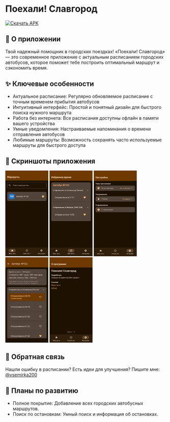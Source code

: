 # Поехали! Славгород
[![Скачать APK](https://img.shields.io/badge/Скачать-APK-success?style=for-the-badge&logo=android)](https://github.com/VseMirka200/Lets-go-Slavgorod/releases/tag/Lets-go-Slavgorod-1-0)

## 🚌 О приложении ##
Твой надежный помощник в городских поездках! «Поехали! Славгород» — это современное приложение с актуальным расписанием городских автобусов, которое поможет тебе построить оптимальный маршрут и сэкономить время.

## ✨ Ключевые особенности ##
- Актуальное расписание: Регулярно обновляемое расписание с точным временем прибытия автобусов
- Интуитивный интерфейс: Простой и понятный дизайн для быстрого поиска нужного маршрута
- Работа без интернета: Все расписания доступны офлайн в памяти вашего устройства
- Умные уведомления: Настраиваемые напоминания о времени отправления автобусов
- Любимые маршруты: Возможность сохранять часто используемые маршруты для быстрого доступа

## 📱 Скриншоты приложения ##
<img width="135" height="267.25" alt="image" src="https://github.com/VseMirka200/Lets-go-Slavgorod/blob/main/screenshot/1.jpg"/>  <img width="135" height="267.25" alt="image" src="https://github.com/VseMirka200/Lets-go-Slavgorod/blob/main/screenshot/2.jpg"/>  <img width="135" height="267.25" alt="image" src="https://github.com/VseMirka200/Lets-go-Slavgorod/blob/main/screenshot/3.jpg"/>  <img width="135" height="267.25" alt="image" src="https://github.com/VseMirka200/Lets-go-Slavgorod/blob/main/screenshot/4.jpg"/>  <img width="135" height="267.25" alt="image" src="https://github.com/VseMirka200/Lets-go-Slavgorod/blob/main/screenshot/5.jpg"/>

## 🤝 Обратная связь ##
Нашли ошибку в расписании? Есть идеи для улучшения? Пишите мне: [@vsemirka200](https://t.me/vsemirka200)

## 🚀 Планы по развитию ##
- Полное покрытие: Добавление всех городских автобусных маршрутов.
- Поиск по остановкам: Умный поиск и информация об остановках.
